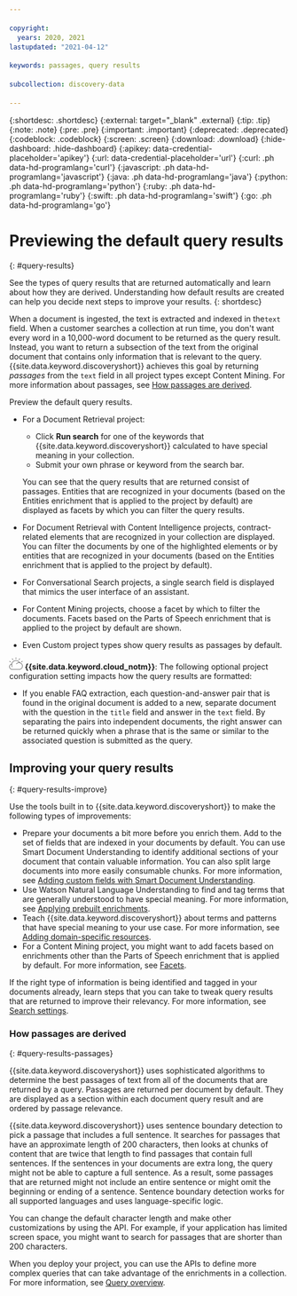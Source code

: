 ```yaml
---

copyright:
  years: 2020, 2021
lastupdated: "2021-04-12"

keywords: passages, query results

subcollection: discovery-data

---
```


{:shortdesc: .shortdesc}
{:external: target="_blank" .external}
{:tip: .tip}
{:note: .note}
{:pre: .pre}
{:important: .important}
{:deprecated: .deprecated}
{:codeblock: .codeblock}
{:screen: .screen}
{:download: .download}
{:hide-dashboard: .hide-dashboard}
{:apikey: data-credential-placeholder='apikey'} 
{:url: data-credential-placeholder='url'}
{:curl: .ph data-hd-programlang='curl'}
{:javascript: .ph data-hd-programlang='javascript'}
{:java: .ph data-hd-programlang='java'}
{:python: .ph data-hd-programlang='python'}
{:ruby: .ph data-hd-programlang='ruby'}
{:swift: .ph data-hd-programlang='swift'}
{:go: .ph data-hd-programlang='go'}

# Previewing the default query results
{: #query-results}

See the types of query results that are returned automatically and learn about how they are derived. Understanding how default results are created can help you decide next steps to improve your results.
{: shortdesc}

When a document is ingested, the text is extracted and indexed in the`text` field. When a customer searches a collection at run time, you don't want every word in a 10,000-word document to be returned as the query result. Instead, you want to return a subsection of the text from the original document that contains only information that is relevant to the query. {{site.data.keyword.discoveryshort}} achieves this goal by returning *passages* from the `text` field in all project types except Content Mining. For more information about passages, see [How passages are derived](#query-results-passages).

Preview the default query results.

- For a Document Retrieval project:

  - Click **Run search** for one of the keywords that {{site.data.keyword.discoveryshort}} calculated to have special meaning in your collection.
  - Submit your own phrase or keyword from the search bar.

  You can see that the query results that are returned consist of passages. Entities that are recognized in your documents (based on the Entities enrichment that is applied to the project by default) are displayed as facets by which you can filter the query results.

- For Document Retrieval with Content Intelligence projects, contract-related elements that are recognized in your collection are displayed. You can filter the documents by one of the highlighted elements or by entities that are recognized in your documents (based on the Entities enrichment that is applied to the project by default).
- For Conversational Search projects, a single search field is displayed that mimics the user interface of an assistant.
- For Content Mining projects, choose a facet by which to filter the documents. Facets based on the Parts of Speech enrichment that is applied to the project by default are shown.
- Even Custom project types show query results as passages by default.

![IBM Cloud only](images/ibm-cloud.png) **{{site.data.keyword.cloud_notm}}**: The following optional project configuration setting impacts how the query results are formatted:

- If you enable FAQ extraction, each question-and-answer pair that is found in the original document is added to a new, separate document with the question in the `title` field and answer in the `text` field. By separating the pairs into independent documents, the right answer can be returned quickly when a phrase that is the same or similar to the associated question is submitted as the query.

## Improving your query results
{: #query-results-improve}

Use the tools built in to {{site.data.keyword.discoveryshort}} to make the following types of improvements:

- Prepare your documents a bit more before you enrich them. Add to the set of fields that are indexed in your documents by default. You can use Smart Document Understanding to identify additional sections of your document that contain valuable information. You can also split large documents into more easily consumable chunks. For more information, see [Adding custom fields with Smart Document Understanding](/docs/discovery-data?topic=discovery-data-configuring-fields).
- Use Watson Natural Language Understanding to find and tag terms that are generally understood to have special meaning. For more information, see [Applying prebuilt enrichments](/docs/discovery-data?topic=discovery-data-nlu).
- Teach {{site.data.keyword.discoveryshort}} about terms and patterns that have special meaning to your use case. For more information, see [Adding domain-specific resources](/docs/discovery-data?topic=discovery-data-domain).
- For a Content Mining project, you might want to add facets based on enrichments other than the Parts of Speech enrichment that is applied by default. For more information, see [Facets](/docs/discovery-data?topic=discovery-data-facets).

If the right type of information is being identified and tagged in your documents already, learn steps that you can take to tweak query results that are returned to improve their relevancy. For more information, see [Search settings](/docs/discovery-data?topic=discovery-data-search-settings).

### How passages are derived
{: #query-results-passages}

{{site.data.keyword.discoveryshort}} uses sophisticated algorithms to determine the best passages of text from all of the documents that are returned by a query. Passages are returned per document by default. They are displayed as a section within each document query result and are ordered by passage relevance.

{{site.data.keyword.discoveryshort}} uses sentence boundary detection to pick a passage that includes a full sentence. It searches for passages that have an approximate length of 200 characters, then looks at chunks of content that are twice that length to find passages that contain full sentences. If the sentences in your documents are extra long, the query might not be able to capture a full sentence. As a result, some passages that are returned might not include an entire sentence or might omit the beginning or ending of a sentence. Sentence boundary detection works for all supported languages and uses language-specific logic.

You can change the default character length and make other customizations by using the API. For example, if your application has limited screen space, you might want to search for passages that are shorter than 200 characters.

When you deploy your project, you can use the APIs to define more complex queries that can take advantage of the enrichments in a collection. For more information, see [Query overview](/docs/discovery-data?topic=discovery-data-query-concepts).
